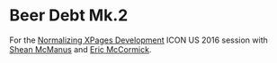 # Beer Debt Mk.2

For the [Normalizing XPages Development](http://iamiconus.org/iamiconus/iconus2016.nsf/session.xsp?action=openDocument&documentId=10DC98278072638C86257F77004D2BE7) ICON US 2016 session with [Shean McManus](https://twitter.com/sheanpmcmanus) and [Eric McCormick](https://twitter.com/edm00se).
